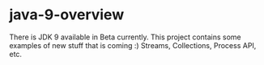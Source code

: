 # java-9-overview
There is JDK 9 available in Beta currently. This project contains some examples of new stuff that is coming :)
Streams, Collections, Process API, etc. 
